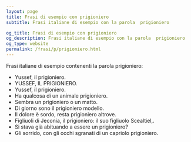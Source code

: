 ```yaml
---
layout: page
title: Frasi di esempio con prigioniero 
subtitle: Frasi italiane di esempio con la parola  prigioniero

og_title: Frasi di esempio con prigioniero 
og_description: Frasi italiane di esempio con la parola  prigioniero
og_type: website
permalink: /frasi/p/prigioniero.html
---
```


Frasi italiane di esempio contenenti la parola prigioniero:


- Yussef, il prigioniero.
- YUSSEF, IL PRIGIONIERO.
- Yussef, il prigioniero.
- Ha qualcosa di un animale prigioniero.
- Sembra un prigioniero o un matto.
- Di giorno sono il prigioniero modello.
- Il dolore è sordo, resta prigioniero altrove.
- Figliuoli di Jeconia, il prigioniero: il suo figliuolo Scealtiel,.
- Si stava già abituando a essere un prigioniero?
- Gli sorrido, con gli occhi sgranati di un capriolo prigioniero.
